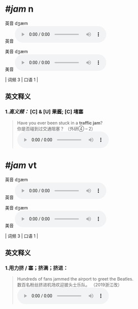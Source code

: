 # ***\#jam*** n
英音 dʒæm  
英音
<audio src="./media/jam-B.aac" controls="controls"></audio>

美音 dʒæm  
美音
<audio src="./media/jam.aac" controls="controls"></audio>



| 词频 3 | 口语 1 |  

英文释义
---
### 1.*高义频：* **[C] & [U] 果酱; [C] 堵塞**  

 > Have you ever been stuck in a **traffic jam**?  
 > 你是否碰到过交通阻塞？  （外研④ – 2）  
<audio src="./media/Have you ever been stuck in_AAC.aac" controls="controls"></audio>


# ***\#jam*** vt
英音 dʒæm  
英音
<audio src="./media/jam-B.aac" controls="controls"></audio>

美音 dʒæm  
美音
<audio src="./media/jam.aac" controls="controls"></audio>



| 词频 3 | 口语 1 |  

英文释义
---
### 1.**用力挤 / 塞；挤满；挤进：**  

 > Hundreds of fans jammed the airport to greet the Beatles.  
 > 数百名粉丝挤进机场欢迎披头士乐队。  （2019浙江改）  
<audio src="./media/Hundreds of fans jammed the airport to greet the Beatles2_AAC.aac" controls="controls"></audio>


